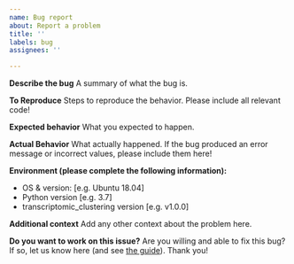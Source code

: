 ```yaml
---
name: Bug report
about: Report a problem
title: ''
labels: bug
assignees: ''

---
```


**Describe the bug**
A summary of what the bug is. 

**To Reproduce**
Steps to reproduce the behavior. Please include all relevant code!

**Expected behavior**
What you expected to happen.

**Actual Behavior**
What actually happened. If the bug produced an error message or incorrect values, please include them here!

**Environment (please complete the following information):**
 - OS & version: [e.g. Ubuntu 18.04]
 - Python version [e.g. 3.7]
 - transcriptomic_clustering version [e.g. v1.0.0]

**Additional context**
Add any other context about the problem here.

**Do you want to work on this issue?**
Are you willing and able to fix this bug? If so, let us know here (and see [the guide](https://github.com/AllenInstitute/transcriptomic_clustering/blob/master/CONTRIBUTING.md)). Thank you!
